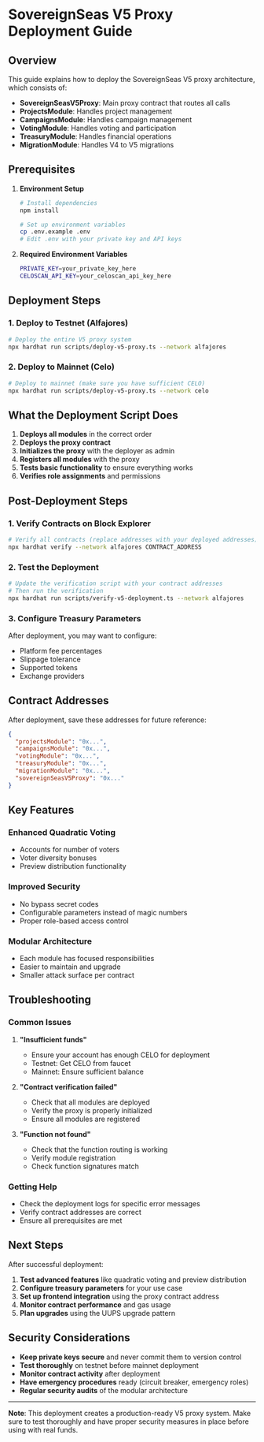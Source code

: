 # SovereignSeas V5 Proxy Deployment Guide

## Overview

This guide explains how to deploy the SovereignSeas V5 proxy architecture, which consists of:
- **SovereignSeasV5Proxy**: Main proxy contract that routes all calls
- **ProjectsModule**: Handles project management
- **CampaignsModule**: Handles campaign management  
- **VotingModule**: Handles voting and participation
- **TreasuryModule**: Handles financial operations
- **MigrationModule**: Handles V4 to V5 migrations

## Prerequisites

1. **Environment Setup**
   ```bash
   # Install dependencies
   npm install
   
   # Set up environment variables
   cp .env.example .env
   # Edit .env with your private key and API keys
   ```

2. **Required Environment Variables**
   ```bash
   PRIVATE_KEY=your_private_key_here
   CELOSCAN_API_KEY=your_celoscan_api_key_here
   ```

## Deployment Steps

### 1. Deploy to Testnet (Alfajores)

```bash
# Deploy the entire V5 proxy system
npx hardhat run scripts/deploy-v5-proxy.ts --network alfajores
```

### 2. Deploy to Mainnet (Celo)

```bash
# Deploy to mainnet (make sure you have sufficient CELO)
npx hardhat run scripts/deploy-v5-proxy.ts --network celo
```

## What the Deployment Script Does

1. **Deploys all modules** in the correct order
2. **Deploys the proxy contract** 
3. **Initializes the proxy** with the deployer as admin
4. **Registers all modules** with the proxy
5. **Tests basic functionality** to ensure everything works
6. **Verifies role assignments** and permissions

## Post-Deployment Steps

### 1. Verify Contracts on Block Explorer

```bash
# Verify all contracts (replace addresses with your deployed addresses)
npx hardhat verify --network alfajores CONTRACT_ADDRESS
```

### 2. Test the Deployment

```bash
# Update the verification script with your contract addresses
# Then run the verification
npx hardhat run scripts/verify-v5-deployment.ts --network alfajores
```

### 3. Configure Treasury Parameters

After deployment, you may want to configure:
- Platform fee percentages
- Slippage tolerance
- Supported tokens
- Exchange providers

## Contract Addresses

After deployment, save these addresses for future reference:

```json
{
  "projectsModule": "0x...",
  "campaignsModule": "0x...", 
  "votingModule": "0x...",
  "treasuryModule": "0x...",
  "migrationModule": "0x...",
  "sovereignSeasV5Proxy": "0x..."
}
```

## Key Features

### Enhanced Quadratic Voting
- Accounts for number of voters
- Voter diversity bonuses
- Preview distribution functionality

### Improved Security
- No bypass secret codes
- Configurable parameters instead of magic numbers
- Proper role-based access control

### Modular Architecture
- Each module has focused responsibilities
- Easier to maintain and upgrade
- Smaller attack surface per contract

## Troubleshooting

### Common Issues

1. **"Insufficient funds"**
   - Ensure your account has enough CELO for deployment
   - Testnet: Get CELO from faucet
   - Mainnet: Ensure sufficient balance

2. **"Contract verification failed"**
   - Check that all modules are deployed
   - Verify the proxy is properly initialized
   - Ensure all modules are registered

3. **"Function not found"**
   - Check that the function routing is working
   - Verify module registration
   - Check function signatures match

### Getting Help

- Check the deployment logs for specific error messages
- Verify contract addresses are correct
- Ensure all prerequisites are met

## Next Steps

After successful deployment:

1. **Test advanced features** like quadratic voting and preview distribution
2. **Configure treasury parameters** for your use case
3. **Set up frontend integration** using the proxy contract address
4. **Monitor contract performance** and gas usage
5. **Plan upgrades** using the UUPS upgrade pattern

## Security Considerations

- **Keep private keys secure** and never commit them to version control
- **Test thoroughly** on testnet before mainnet deployment
- **Monitor contract activity** after deployment
- **Have emergency procedures** ready (circuit breaker, emergency roles)
- **Regular security audits** of the modular architecture

---

**Note**: This deployment creates a production-ready V5 proxy system. Make sure to test thoroughly and have proper security measures in place before using with real funds.
